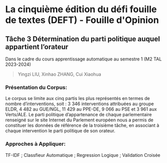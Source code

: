 # La cinquième édition du défi fouille de textes (DEFT) - Fouille d'Opinion

## Tâche 3 Détermination du parti politique auquel appartient l’orateur
Dans le cadre du cours apprentissage automatique au semestre 1 (M2 TAL 2023-2024)
> Yingzi LIU, Xinhao ZHANG, Cui Xiaohua

### Présentation du Corpus:
Le corpus se limite aux cinq partis les plus représentés en termes de nombre d’interventions, soit : 3 346 interventions
attribuées au groupe ELDR, 4 482 au GUE/NGL, 11 429 au PPE-DE, 9 066 au PSE et 3 961 aux Verts/ALE. Le
parti politique d’appartenance de chaque parlementaire renseigné sur le site Internet du Parlement européen nous
a permis de constituer les données de référence de la troisième tâche, en associant à chaque intervention le parti
politique de son orateur.

### Approches à Appliquer:
TF-IDF ; Classfieur Automatique ; Regression Logique ; Validation Croisée

